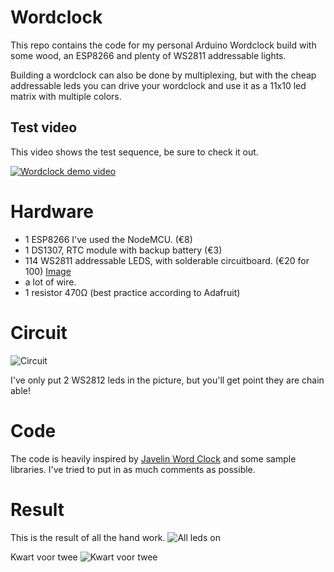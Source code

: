 # Wordclock
This repo contains the code for my personal Arduino Wordclock build with some wood, an ESP8266 and plenty of WS2811 addressable lights.

Building a wordclock can also be done by multiplexing, but with the cheap addressable leds you can drive your wordclock and use it as a 11x10 led matrix with multiple colors.

## Test video

This video shows the test sequence, be sure to check it out.

[![Wordclock demo video](https://img.youtube.com/vi/V10vd-6iS_I/0.jpg)](https://www.youtube.com/watch?v=V10vd-6iS_I)

# Hardware

- 1 ESP8266 I've used the NodeMCU. (€8)
- 1 DS1307, RTC module with backup battery (€3)
- 114 WS2811 addressable LEDS, with solderable circuitboard. (€20 for 100) [Image](ws2811-with-circuit.jpg)
- a lot of wire.
- 1 resistor 470Ω (best practice according to Adafruit)

# Circuit

![Circuit](esp_12e_clock.png "The circuit i've build")

I've only put 2 WS2812 leds in the picture, but you'll get point they are chain able!

# Code

The code is heavily inspired by [Javelin Word Clock](https://github.com/nitrohawk/Javelin-Word-Clock) and some sample libraries. I've tried to put in as much comments as possible.

# Result

This is the result of all the hand work.
![All leds on](everything_on.jpg)

Kwart voor twee
![Kwart voor twee](kwart_voor_twee.jpg)
